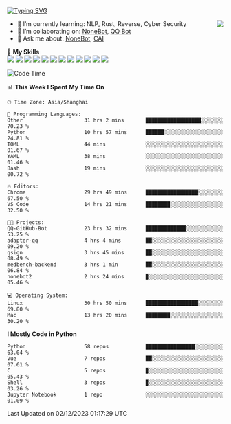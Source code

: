 [![Typing SVG](https://readme-typing-svg.herokuapp.com?size=25&duration=2500&color=8C43EA&vCenter=true&width=200&height=40&lines=Hi+there+%F0%9F%91%8B%F0%9F%8F%BB;I'm+yanyongyu)](https://git.io/typing-svg)

<a href="#">
  <img align="right" src="https://github-readme-stats.vercel.app/api?username=yanyongyu&count_private=true&show_icons=true&bg_color=15,f2f7fd,E0EAFC" />
</a>

- 🌱 I’m currently learning: NLP, Rust, Reverse, Cyber Security
- 👯 I’m collaborating on: [NoneBot](https://github.com/nonebot), [QQ Bot](https://github.com/Mrs4s/go-cqhttp)
- 💬 Ask me about: [NoneBot](https://github.com/nonebot), [CAI](https://github.com/cscs181/CAI)

🌟 **My Skills**  
![](https://img.shields.io/badge/-Python-3e74a2?style=flat-square&logo=Python&logoColor=fff)
![](https://img.shields.io/badge/-TypeScript-3178C6?style=flat-square&logo=TypeScript&logoColor=fff)
![](https://img.shields.io/badge/-Vue-4fc08d?style=flat-square&logo=Vue.js&logoColor=fff)
![](https://img.shields.io/badge/-React-2d98ce?style=flat-square&logo=React&logoColor=fff)
![](https://img.shields.io/badge/-FastAPI-009688?style=flat-square&logo=FastAPI&logoColor=fff)
![](https://img.shields.io/badge/-Linux-000000?style=flat-square&logo=Linux&logoColor=fff)
![](https://img.shields.io/badge/-Docker-2496ED?style=flat-square&logo=Docker&logoColor=fff)
![](https://img.shields.io/badge/-Kubernetes-326CE5?style=flat-square&logo=Kubernetes&logoColor=fff)
![](https://img.shields.io/badge/-GitHub%20Actions-2088FF?style=flat-square&logo=GitHubActions&logoColor=fff)
![](https://img.shields.io/badge/-PostgreSQL-4169E1?style=flat-square&logo=PostgreSQL&logoColor=fff)
![](https://img.shields.io/badge/-Redis-DC382D?style=flat-square&logo=Redis&logoColor=fff)
![](https://img.shields.io/badge/-MongoDB-47A248?style=flat-square&logo=MongoDB&logoColor=fff)

<!--START_SECTION:waka-->
![Code Time](http://img.shields.io/badge/Code%20Time-5%2C403%20hrs%205%20mins-blue)

📊 **This Week I Spent My Time On** 

```text
🕑︎ Time Zone: Asia/Shanghai

💬 Programming Languages: 
Other                    31 hrs 2 mins       ██████████████████░░░░░░░   70.23 % 
Python                   10 hrs 57 mins      ██████░░░░░░░░░░░░░░░░░░░   24.81 % 
TOML                     44 mins             ░░░░░░░░░░░░░░░░░░░░░░░░░   01.67 % 
YAML                     38 mins             ░░░░░░░░░░░░░░░░░░░░░░░░░   01.46 % 
Bash                     19 mins             ░░░░░░░░░░░░░░░░░░░░░░░░░   00.72 % 

🔥 Editors: 
Chrome                   29 hrs 49 mins      █████████████████░░░░░░░░   67.50 % 
VS Code                  14 hrs 21 mins      ████████░░░░░░░░░░░░░░░░░   32.50 % 

🐱‍💻 Projects: 
QQ-GitHub-Bot            23 hrs 32 mins      █████████████░░░░░░░░░░░░   53.25 % 
adapter-qq               4 hrs 4 mins        ██░░░░░░░░░░░░░░░░░░░░░░░   09.20 % 
qsign                    3 hrs 45 mins       ██░░░░░░░░░░░░░░░░░░░░░░░   08.49 % 
medbench-backend         3 hrs 1 min         ██░░░░░░░░░░░░░░░░░░░░░░░   06.84 % 
nonebot2                 2 hrs 24 mins       █░░░░░░░░░░░░░░░░░░░░░░░░   05.46 % 

💻 Operating System: 
Linux                    30 hrs 50 mins      █████████████████░░░░░░░░   69.80 % 
Mac                      13 hrs 20 mins      ████████░░░░░░░░░░░░░░░░░   30.20 % 
```

**I Mostly Code in Python** 

```text
Python                   58 repos            ████████████████░░░░░░░░░   63.04 % 
Vue                      7 repos             ██░░░░░░░░░░░░░░░░░░░░░░░   07.61 % 
C                        5 repos             █░░░░░░░░░░░░░░░░░░░░░░░░   05.43 % 
Shell                    3 repos             █░░░░░░░░░░░░░░░░░░░░░░░░   03.26 % 
Jupyter Notebook         1 repo              ░░░░░░░░░░░░░░░░░░░░░░░░░   01.09 % 
```




 Last Updated on 02/12/2023 01:17:29 UTC
<!--END_SECTION:waka-->
